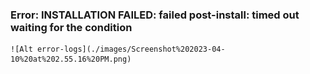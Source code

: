 ### Error: INSTALLATION FAILED: failed post-install: timed out waiting for the condition

    ![Alt error-logs](./images/Screenshot%202023-04-10%20at%202.55.16%20PM.png)
